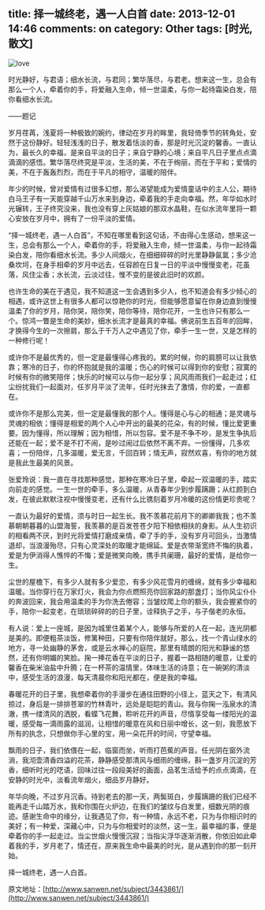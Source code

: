 title: 择一城终老，遇一人白首
date: 2013-12-01 14:46
comments: on
category: Other
tags: [时光,散文]
---


![love](http://img16.poco.cn/mypoco/myphoto/20150120/14/17430090220150120140211015.jpg?440x293_120)


时光静好，与君语；细水长流，与君同；繁华落尽，与君老。想来这一生，总会有那么一个人，牵着你的手，将爱融入生命，倾一世温柔，与你一起待霜染白发，陪你看细水长流。

——题记
<!-- more -->

岁月荏苒，浅夏将一种极致的婉约，律动在岁月的眸里，我轻倚季节的转角处，安然于这份静好。轻轻浅浅的日子，散发着恬淡的香，那是时光沉淀的馨香。一直认为，最长久的幸福，是来自平淡的日子；来自宁静的心境；来自平凡日子里点点滴滴滴的感悟。繁华落尽终究是平淡，生活的美，不在于绚丽，而在于平和；爱情的美，不在于轰轰烈烈，而在于平凡的相守，温暖的陪伴。

年少的时候，曾对爱情有过很多幻想，那么渴望能成为爱情童话中的主人公，期待白马王子有一天能穿越千山万水来到身边，牵着我的手走向幸福。然，年华如水时光辗转，王子终究没来，我也没有穿上灰姑娘的那双水晶鞋，在似水流年里将一颗心安放在岁月中，拥有了一份平淡的爱情。

“择一城终老，遇一人白首”，不知在哪里看到这句话，不由得心生感动，想来这一生，总会有那么一个人，牵着你的手，将爱融入生命，倾一世温柔，与你一起待霜染白发，陪你看细水长流。多少人间烟火，在细细碎碎的时光里静静氤氲；多少沧桑坎坷，在身手相牵的岁月中远去，任容颜在日复一日的平淡中慢慢变老，花虽落，风住尘香；水长流，云淡过往，惟不变的是彼此旧时的欢颜。

也许生命的美在于遇见，我不知道这一生会遇到多少人，也不知道会有多少倾心的相遇，或许这世上有很多人都可以惊艳你的时光，但能够愿意留在你身边直到慢慢温柔了你的岁月，陪你哭，陪你笑，陪你等待，陪你花开，一生也许只有那么一个。惊鸿一瞥是生命的美妙，细水长流才是最真的幸福。佛说前生五百年的回眸，才换得今生的一次擦肩，那么于千万人之中遇见了你，牵手一生一世，又是怎样的一种修行呢！

或许你不是最优秀的，但一定是最懂得心疼我的。累的时候，你的肩膀可以让我依靠；寒冷的日子，你的怀抱就是我的温暖；伤心的时候可以得到你的安慰；寂寞的时候有你的微笑陪伴；快乐的时候可以与你一起分享；风风雨雨我们一起走过；红尘纷扰我们一起面对，任岁月平淡了流年，任时光抹去了激情，你的爱，一直都在。

或许你不是那么完美，但一定是最懂我的那个人。懂得是心与心的相通；是灵魂与灵魂的相依；懂得是相爱的两个人心中开出的最美的花朵，有的时候，懂比爱更重要。因为懂得，所以理解；因为相惜，所以包容。爱不是不争不吵，是发生争执后还能在一起；爱不是不打不闹，是吵过闹过后依然不离不弃。一份懂得，几多欢喜；一份陪伴，几多温暖，爱无言，千回百转；情无声，寂然欢喜，有你的地方就是我此生最美的风景。

张爱玲说：我一直在寻找那种感觉，那种在寒冷日子里，牵起一双温暖的手，踏实向前走的感觉。一生一世的牵手，多么温暖，从青春年少到步履蹒跚；从红颜到白发，在彼此默默注视中慢慢变老，还有什么比镌刻着岁月冷暖的这份情更珍贵呢？

一直认为最好的爱情，须与时日一起生长。我不羡慕花前月下的卿卿我我；也不羡慕朝朝暮暮的山盟海誓，我羡慕的是百发苍苍夕阳下相依相扶的身影。从人生初识的相看两不厌，到时光将爱情打磨成亲情，牵了手的手，没有岁月可回头，当激情退却，当浪漫殆尽，只有心灵深处的取暖才能绵延。爱是衣带渐宽终不悔的执着，爱是为伊消得人憔悴的不悔；爱是微笑向晚，携手共阑珊，最好的爱情，是给你一生。

尘世的屋檐下，有多少人就有多少爱恋，有多少风花雪月的缠绵，就有多少幸福和温暖。当你穿行在万家灯火，我会为你点燃照亮你回家路的那盏灯；当你风尘仆仆的奔波回来，我会用温柔的手为你洗去倦容；当皱纹爬上你的额头，我会握紧你的手，陪你一起变老，在琐琐碎碎的的日子里，诠释执子之手，与子偕老的永恒。

有人说：爱上一座城，是因为城里住着某个人，能够与所爱的人在一起，连光阴都是美的。即便粗茶淡饭，修篱种田，只要有你陪伴就好。那么，找一个青山绿水的地方，寻一处幽静的茅舍，或是云水禅心的庭院，那里有晴朗的阳光和静谧的悠然，还有你明媚的笑脸。掬一捧花香在平淡的日子，握着一路相随的暖意，让爱的馨香在柴米油盐中升腾；在一杯茶的温情里，体味生活的诗意；在一碗粥的清淡中，感受生活的浪漫，每天清晨你和阳光都在，便是我的幸福。

春暖花开的日子里，我想牵着你的手漫步在通往田野的小径上，蓝天之下，有清风掠过，身后是一排排苍翠的竹林青叶，远处是皑皑的青山。我与你掬一泓泉水的清澈，携一缕清风的洒脱，看蝶飞花舞，聆听花开的声音，尽情享受每一缕阳光的温暖，感受每一滴雨露的滋润，让相惜的暖意在风和日丽中增长，这一刻，我愿放下所有的执念，只想做你手心里的宝，用一朵花开的时间，守望幸福。

飘雨的日子，我们依偎在一起，临窗而坐，听雨打芭蕉的声音。任光阴在窗外流淌，我沏壶清香四溢的花茶，静静感受那清风与细雨的缠绵，斟一盏岁月沉淀的芳香，细听时光的呓语，回味过往一段段美好的画面，品茗生活给予的点点滴滴，在安静的时光中，淡看流年烟火，细品岁月静好。

年华向晚，不过岁月沉香。待到老去的那一天，两鬓斑白，步履蹒跚的我们已经不能再走千山踏万水，我和你围在火炉边，在我们的皱纹与白发里，细数光阴的痕迹。感谢生命中的缘分，让我遇见了你，有一种情，永远不老，只为与你相识时的美好；有一种爱，深藏心中，只为与你相爱时的淡然，这一生，最幸福的事，便是牵着你的手一起走过。当尘世烟火慢慢沉寂；当指尖浮华逐渐消散，你依旧如此牵着我的手，岁月老了，情还在，原来我生命中最美的时光，是从遇到你的那一刻开始。

择一城终老，遇一人白首。

原文地址：[http://www.sanwen.net/subject/3443861/](http://www.sanwen.net/subject/3443861/)
